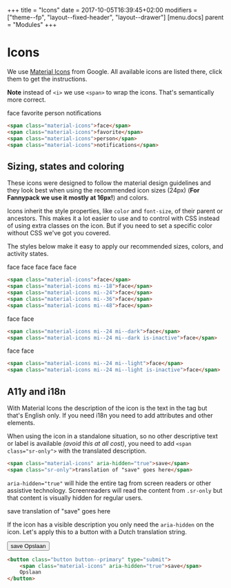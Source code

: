 +++
title = "Icons"
date = 2017-10-05T16:39:45+02:00
modifiers = ["theme--fp", "layout--fixed-header", "layout--drawer"]
[menu.docs]
parent = "Modules"
+++

# Icons

We use [Material Icons](https://material.io/icons/) from Google. All available icons are listed there, click them to get the instructions.

**Note** instead of `<i>` we use `<span>` to wrap the icons. That's semantically more correct.

<div class="fp-example">
	<span class="material-icons">face</span>
	<span class="material-icons">favorite</span>
	<span class="material-icons">person</span>
	<span class="material-icons">notifications</span>
</div>

```html
<span class="material-icons">face</span>
<span class="material-icons">favorite</span>
<span class="material-icons">person</span>
<span class="material-icons">notifications</span>
```

## Sizing, states and coloring

These icons were designed to follow the material design guidelines and they look best when using the recommended icon sizes (24px) (**For Fannypack we use it mostly at 16px!**) and colors.

Icons inherit the style properties, like `color` and `font-size`, of their parent or ancestors. This makes it a lot easier to use and to control with CSS instead of using extra classes on the icon. But if you need to set a specific color without CSS we've got you covered.

The styles below make it easy to apply our recommended sizes, colors, and activity states.

<div class="fp-example">
	<span class="material-icons">face</span>
	<span class="material-icons mi--18">face</span>
	<span class="material-icons mi--24">face</span>
	<span class="material-icons mi--36">face</span>
	<span class="material-icons mi--48">face</span>
</div>

```html
<span class="material-icons">face</span>
<span class="material-icons mi--18">face</span>
<span class="material-icons mi--24">face</span>
<span class="material-icons mi--36">face</span>
<span class="material-icons mi--48">face</span>
```

<div class="fp-example">
	<span class="material-icons mi--24 mi--dark">face</span>
	<span class="material-icons mi--24 mi--dark is-inactive">face</span>
</div>

```html
<span class="material-icons mi--24 mi--dark">face</span>
<span class="material-icons mi--24 mi--dark is-inactive">face</span>
```

<div class="fp-example fp-example--dark">
	<span class="material-icons mi--24 mi--light">face</span>
	<span class="material-icons mi--24 mi--light is-inactive">face</span>
</div>

```html
<span class="material-icons mi--24 mi--light">face</span>
<span class="material-icons mi--24 mi--light is-inactive">face</span>
```

## A11y and i18n

With Material Icons the description of the icon is the text in the tag but that's English only. If you need i18n you need to add attributes and other elements.

When using the icon in a standalone situation, so no other descriptive text or label is available *(avoid this at all cost)*, you need to add `<span class="sr-only">` with the translated description.

```html
<span class="material-icons" aria-hidden="true">save</span>
<span class="sr-only">translation of "save" goes here</span>
```

`aria-hidden="true"` will hide the entire tag from screen readers or other assistive technology. Screenreaders will read the content from `.sr-only` but that content is visually hidden for regular users.

<div class="fp-example">
	<span class="material-icons" aria-hidden="true">save</span>
	<span class="sr-only">translation of "save" goes here</span>
</div>

If the icon has a visible description you only need the `aria-hidden` on the icon.
Let's apply this to a button with a Dutch translation string.

<div class="fp-example">
	<button class="button button--primary" type="submit">
		<span class="material-icons" aria-hidden="true">save</span>
		Opslaan
	</button>
</div>

```html
<button class="button button--primary" type="submit">
	<span class="material-icons" aria-hidden="true">save</span>
	Opslaan
</button>
```

